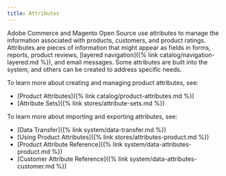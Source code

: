 ```yaml
---
title: Attributes
---
```


Adobe Commerce and Magento Open Source use attributes to manage the information associated with products, customers, and product ratings. Attributes are pieces of information that might appear as fields in forms, reports, product reviews, [layered navigation]({% link catalog/navigation-layered.md %}), and email messages. Some attributes are built into the system, and others can be created to address specific needs.

To learn more about creating and managing product attributes, see:

- [Product Attributes]({% link catalog/product-attributes.md %})
- [Attribute Sets]({% link stores/attribute-sets.md %})

To learn more about importing and exporting attributes, see:

- [Data Transfer]({% link system/data-transfer.md %})
- [Using Product Attributes]({% link stores/attributes-product.md %})
- [Product Attribute Reference]({% link system/data-attributes-product.md %})
- [Customer Attribute Reference]({% link system/data-attributes-customer.md %})
